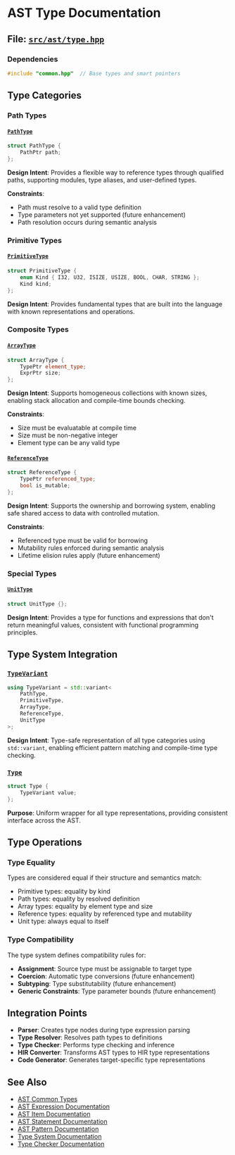 # AST Type Documentation

## File: [`src/ast/type.hpp`](../../../src/ast/type.hpp)

### Dependencies

```cpp
#include "common.hpp"  // Base types and smart pointers
```

## Type Categories

### Path Types

#### [`PathType`](../../../src/ast/type.hpp:6)

```cpp
struct PathType {
    PathPtr path;
};
```

**Design Intent**: Provides a flexible way to reference types through qualified paths, supporting modules, type aliases, and user-defined types.

**Constraints**:
- Path must resolve to a valid type definition
- Type parameters not yet supported (future enhancement)
- Path resolution occurs during semantic analysis

### Primitive Types

#### [`PrimitiveType`](../../../src/ast/type.hpp:10)

```cpp
struct PrimitiveType {
    enum Kind { I32, U32, ISIZE, USIZE, BOOL, CHAR, STRING };
    Kind kind;
};
```

**Design Intent**: Provides fundamental types that are built into the language with known representations and operations.

### Composite Types

#### [`ArrayType`](../../../src/ast/type.hpp:15)

```cpp
struct ArrayType {
    TypePtr element_type;
    ExprPtr size;
};
```

**Design Intent**: Supports homogeneous collections with known sizes, enabling stack allocation and compile-time bounds checking.

**Constraints**:
- Size must be evaluatable at compile time
- Size must be non-negative integer
- Element type can be any valid type

#### [`ReferenceType`](../../../src/ast/type.hpp:20)

```cpp
struct ReferenceType {
    TypePtr referenced_type;
    bool is_mutable;
};
```

**Design Intent**: Supports the ownership and borrowing system, enabling safe shared access to data with controlled mutation.

**Constraints**:
- Referenced type must be valid for borrowing
- Mutability rules enforced during semantic analysis
- Lifetime elision rules apply (future enhancement)

### Special Types

#### [`UnitType`](../../../src/ast/type.hpp:25)

```cpp
struct UnitType {};
```

**Design Intent**: Provides a type for functions and expressions that don't return meaningful values, consistent with functional programming principles.

## Type System Integration

### [`TypeVariant`](../../../src/ast/type.hpp:27)

```cpp
using TypeVariant = std::variant<
    PathType,
    PrimitiveType,
    ArrayType,
    ReferenceType,
    UnitType
>;
```

**Design Intent**: Type-safe representation of all type categories using `std::variant`, enabling efficient pattern matching and compile-time type checking.

### [`Type`](../../../src/ast/type.hpp:35)

```cpp
struct Type {
    TypeVariant value;
};
```

**Purpose**: Uniform wrapper for all type representations, providing consistent interface across the AST.

## Type Operations

### Type Equality

Types are considered equal if their structure and semantics match:
- Primitive types: equality by kind
- Path types: equality by resolved definition
- Array types: equality by element type and size
- Reference types: equality by referenced type and mutability
- Unit type: always equal to itself

### Type Compatibility

The type system defines compatibility rules for:
- **Assignment**: Source type must be assignable to target type
- **Coercion**: Automatic type conversions (future enhancement)
- **Subtyping**: Type substitutability (future enhancement)
- **Generic Constraints**: Type parameter bounds (future enhancement)

## Integration Points

- **Parser**: Creates type nodes during type expression parsing
- **Type Resolver**: Resolves path types to definitions
- **Type Checker**: Performs type checking and inference
- **HIR Converter**: Transforms AST types to HIR type representations
- **Code Generator**: Generates target-specific type representations

## See Also

- [AST Common Types](common.md)
- [AST Expression Documentation](expr.md)
- [AST Item Documentation](item.md)
- [AST Statement Documentation](stmt.md)
- [AST Pattern Documentation](pattern.md)
- [Type System Documentation](../semantic/type/README.md)
- [Type Checker Documentation](../semantic/pass/type&const/README.md)